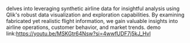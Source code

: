 delves into leveraging synthetic airline data for insightful analysis using Qlik's robust data visualization and exploration capabilities. By examining fabricated yet realistic flight information, we gain valuable insights into airline operations, customer behavior, and market trends.
demo link:https://youtu.be/MSKGtr64Nsw?si=4wwfUDF7j5kJ_Hvl
